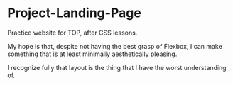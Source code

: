 # Project-Landing-Page
Practice website for TOP, after CSS lessons. 


My hope is that, despite not having the best grasp of Flexbox, I can make something that is at least minimally aesthetically pleasing. 

I recognize fully that layout is the thing that I have the worst understanding of. 